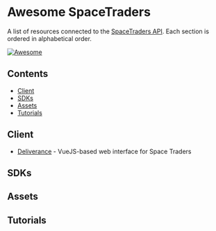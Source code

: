 # Awesome SpaceTraders

A list of resources connected to the [SpaceTraders API](https://spacetraders.io/). Each section is ordered in alphabetical order.

[![Awesome](https://awesome.re/badge-flat.svg)](https://awesome.re)

## Contents

- [Client](#client)
- [SDKs](#sdks)
- [Assets](#assets)
- [Tutorials](#tutorials)

## Client

* [Deliverance](https://github.com/Stumblinbear/Deliverance) - VueJS-based web interface for Space Traders

## SDKs

## Assets

## Tutorials
